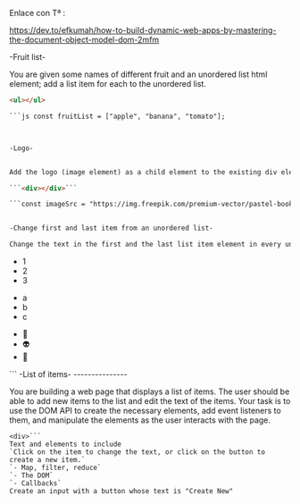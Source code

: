 Enlace con Tª :

https://dev.to/efkumah/how-to-build-dynamic-web-apps-by-mastering-the-document-object-model-dom-2mfm


-Fruit list-

You are given some names of different fruit and an unordered list html element; add a list item for each to the unordered list.

```html
<ul></ul>

```js const fruitList = ["apple", "banana", "tomato"];



-Logo-  


Add the logo (image element) as a child element to the existing div element.

```<div></div>```

```const imageSrc = "https://img.freepik.com/premium-vector/pastel-book-icon-education-concept_77417-1738.jpg?w=2000&quot;;```


-Change first and last item from an unordered list-

Change the text in the first and the last list item element in every unordered list element on this page. Change it to 'first' and 'last'.
```
<ul>
  <li>1</li>
  <li>2</li>
  <li>3</li>
</ul>
<ul>
  <li>a</li>
  <li>b</li>
  <li>c</li>
</ul>
<ul>
  <li>👻</li>
  <li>👽</li>
  <li>🦁</li>
</ul>
```
-List of items-  ---------------

You are building a web page that displays a list of items. The user should be able to add new items to the list and edit the text of the items. Your task is to use the DOM API to create the necessary elements, add event listeners to them, and manipulate the elements as the user interacts with the page.

```<div id="list-app">
<div>```
Text and elements to include
`Click on the item to change the text, or click on the button to create a new item.`
`- Map, filter, reduce`
`- The DOM`
`- Callbacks`
Create an input with a button whose text is "Create New"